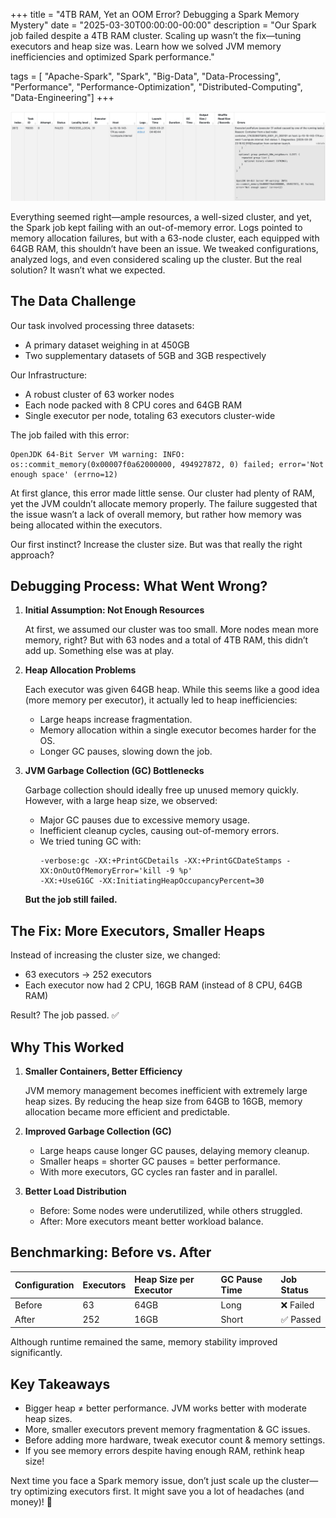 +++
title = "4TB RAM, Yet an OOM Error? Debugging a Spark Memory Mystery"
date = "2025-03-30T00:00:00-00:00"
description = "Our Spark job failed despite a 4TB RAM cluster. Scaling up wasn’t the fix—tuning executors and heap size was. Learn how we solved JVM memory inefficiencies and optimized Spark performance."

tags = [ "Apache-Spark", "Spark", "Big-Data", "Data-Processing", "Performance", "Performance-Optimization", "Distributed-Computing", "Data-Engineering"]
+++

![banner](/images/4TB-ram-yet-an-oom-error-debugging-a-spark-memory-mystery/banner.png)

Everything seemed right—ample resources, a well-sized cluster, and yet, the Spark job kept failing with an out-of-memory error. Logs pointed to memory allocation failures, but with a 63-node cluster, each equipped with 64GB RAM, this shouldn’t have been an issue. We tweaked configurations, analyzed logs, and even considered scaling up the cluster. But the real solution? It wasn’t what we expected.


## The Data Challenge

Our task involved processing three datasets:
- A primary dataset weighing in at 450GB
- Two supplementary datasets of 5GB and 3GB respectively

Our Infrastructure:
- A robust cluster of 63 worker nodes
- Each node packed with 8 CPU cores and 64GB RAM
- Single executor per node, totaling 63 executors cluster-wide

The job failed with this error:
```shell
OpenJDK 64-Bit Server VM warning: INFO: os::commit_memory(0x00007f0a62000000, 494927872, 0) failed; error='Not enough space' (errno=12)
```

At first glance, this error made little sense. Our cluster had plenty of RAM, yet the JVM couldn’t allocate memory properly. The failure suggested that the issue wasn’t a lack of overall memory, but rather how memory was being allocated within the executors.

Our first instinct? Increase the cluster size. But was that really the right approach?

## Debugging Process: What Went Wrong?

1. **Initial Assumption: Not Enough Resources**

   At first, we assumed our cluster was too small. More nodes mean more memory, right? But with 63 nodes and a total of 4TB RAM, this didn’t add up. Something else was at play.

2. **Heap Allocation Problems**

   Each executor was given 64GB heap. While this seems like a good idea (more memory per executor), it actually led to heap inefficiencies:
   - Large heaps increase fragmentation.
   - Memory allocation within a single executor becomes harder for the OS.
   - Longer GC pauses, slowing down the job.

3. **JVM Garbage Collection (GC) Bottlenecks**

   Garbage collection should ideally free up unused memory quickly. However, with a large heap size, we observed:
   - Major GC pauses due to excessive memory usage.
   - Inefficient cleanup cycles, causing out-of-memory errors.
   - We tried tuning GC with:
      ```shell
      -verbose:gc -XX:+PrintGCDetails -XX:+PrintGCDateStamps -XX:OnOutOfMemoryError='kill -9 %p'
      -XX:+UseG1GC -XX:InitiatingHeapOccupancyPercent=30
      ```
   **But the job still failed.**


## The Fix: More Executors, Smaller Heaps

Instead of increasing the cluster size, we changed:
   - 63 executors → 252 executors
   - Each executor now had 2 CPU, 16GB RAM (instead of 8 CPU, 64GB RAM)

Result? The job passed. ✅

## Why This Worked

1. **Smaller Containers, Better Efficiency**

   JVM memory management becomes inefficient with extremely large heap sizes. By reducing the heap size from 64GB to 16GB, memory allocation became more efficient and predictable.

2. **Improved Garbage Collection (GC)**
   - Large heaps cause longer GC pauses, delaying memory cleanup.
   - Smaller heaps = shorter GC pauses = better performance.
   - With more executors, GC cycles ran faster and in parallel.

3. **Better Load Distribution**
   - Before: Some nodes were underutilized, while others struggled.
   - After: More executors meant better workload balance.


## Benchmarking: Before vs. After

| Configuration | Executors | Heap Size per Executor | GC Pause Time | Job Status |
|:-------------|:----------|:----------------------|:--------------|:-----------|
| Before       | 63        | 64GB                  | Long          | ❌ Failed  |
| After        | 252       | 16GB                  | Short         | ✅ Passed  |

Although runtime remained the same, memory stability improved significantly.

## Key Takeaways

- Bigger heap ≠ better performance. JVM works better with moderate heap sizes. 
- More, smaller executors prevent memory fragmentation & GC issues. 
- Before adding more hardware, tweak executor count & memory settings. 
- If you see memory errors despite having enough RAM, rethink heap size!

Next time you face a Spark memory issue, don’t just scale up the cluster—try optimizing executors first. It might save you a lot of headaches (and money)! 🚀

